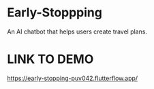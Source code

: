 # Early-Stoppping
An AI chatbot that helps users create travel plans.

# LINK TO DEMO
https://early-stopping-puv042.flutterflow.app/